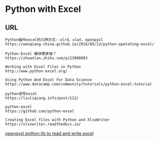 # Python with Excel

## URL
```
Python操作excel的几种方式--xlrd、xlwt、openpyxl
https://wenqiang-china.github.io/2016/05/13/python-opetating-excel/

Python-Excel 模块哪家强？
https://zhuanlan.zhihu.com/p/23998083

Working with Excel Files in Python
http://www.python-excel.org/

Using Python And Excel For Data Science
https://www.datacamp.com/community/tutorials/python-excel-tutorial

python读写excel
https://liuliqiang.info/post/112/

python-excel
https://github.com/python-excel

Creating Excel files with Python and XlsxWriter
https://xlsxwriter.readthedocs.io/
```

[openpyxl python lib to read and write excel](https://einverne.github.io/post/2017/07/openpyxl-python-lib-to-read-and-write-excel.html)
